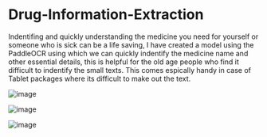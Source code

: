 # Drug-Information-Extraction

Indentifing and quickly understanding the medicine you need for yourself or someone who is sick can be a life saving, I have created a model using the PaddleOCR using which we can quickly indentify the medicine name and other essential details, this is helpful for the old age people who find it difficult to indentify the small texts. This comes espically handy in case of Tablet packages where its difficult to make out the text.

![image](https://user-images.githubusercontent.com/66205950/144750698-5604edaa-5779-47e0-b1b5-3aaec8be9ddc.png)

![image](https://user-images.githubusercontent.com/66205950/144750747-56b9b57f-2289-4178-8e10-edb591b4c5d1.png)

![image](https://user-images.githubusercontent.com/66205950/144750807-f57f95f7-2362-4901-816e-ee44eecf8658.png)


